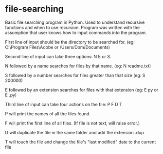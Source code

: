 # file-searching
Basic file searching program in Python. Used to understand recursive functions and when to use recursion.
Program was written with the assumption that user knows how to input commands into the program.

First line of input should be the directory to be searched for. (eg: C:\Program Files\Adobe or /Users/Dom/Documents)


Second line of input can take three options: N E or S.

N followed by a name searches for files by that name. (eg: N readme.txt)

S followed by a number searches for files greater than that size (eg: S 200000)

E followed by an extension searches for files with that extension (eg: E py or E .py)


Third line of input can take four actions on the file: P F D T

P will print the names of all the files found.

F will print the first line of all files. (If file is not text, will raise error.)

D will duplicate the file in the same folder and add the extension .dup

T will touch the file and  change the file's "last modified" date to the current file

